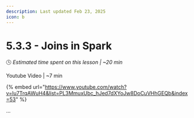 ```yaml
---
description: Last updated Feb 23, 2025
icon: b
---
```


# 5.3.3 - Joins in Spark

:clock4:  _Estimated time spent on this lesson | \~20 min_

Youtube Video | \~7 min

{% embed url="https://www.youtube.com/watch?v=lu7TrqAWuH4&list=PL3MmuxUbc_hJed7dXYoJw8DoCuVHhGEQb&index=53" %}

...
